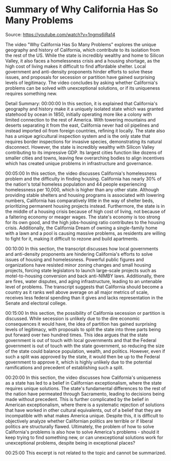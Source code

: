 # Summary of Why California Has So Many Problems

Source: https://youtube.com/watch?v=1ngms6iRa14

The video "Why California Has So Many Problems" explores the unique geography and history of California, which contribute to its isolation from the rest of the US. While the state is incredibly wealthy and home to Silicon Valley, it also faces a homelessness crisis and a housing shortage, as the high cost of living makes it difficult to find affordable shelter. Local government and anti-density proponents hinder efforts to solve these issues, and proposals for secession or partition have gained surprising levels of legitimacy. The video concludes by asking whether California's problems can be solved with unexceptional solutions, or if its uniqueness requires something new.

Detail Summary: 
00:00:00
In this section, it is explained that California's geography and history make it a uniquely isolated state which was granted statehood by ocean in 1850, initially operating more like a colony with limited connection to the rest of America. With towering mountains and deserts separating it from the east, California never had oil pipelines and instead imported oil from foreign countries, refining it locally. The state also has a unique agricultural inspection system and is the only state that requires border inspections for invasive species, demonstrating its natural disconnect. However, the state is incredibly wealthy with Silicon Valley contributing to its impressive GDP. Its largest cities function like dozens of smaller cities and towns, leaving few overarching bodies to align incentives which has created unique problems in infrastructure and governance.

00:05:00
In this section, the video discusses California's homelessness problem and the difficulty in finding housing. California has nearly 30% of the nation's total homeless population and 44 people experiencing homelessness per 10,000, which is higher than any other state. Although providing stable shelters and housing programs is associated with lowering numbers, California has comparatively little in the way of shelter beds, prioritizing permanent housing projects instead. Furthermore, the state is in the middle of a housing crisis because of high cost of living, not because of a faltering economy or meager wages. The state's economy is too strong for its own good, and the high jobs-housing ratio contributes to the housing crisis. Additionally, the California Dream of owning a single-family home with a lawn and a pool is causing massive problems, as residents are willing to fight for it, making it difficult to rezone and build apartments.

00:10:00
In this section, the transcript discusses how local governments and anti-density proponents are hindering California's efforts to solve issues of housing and homelessness. Powerful public figures and organizations have resisted minor zoning changes and small housing projects, forcing state legislators to launch large-scale projects such as motel-to-housing conversion and back anti-NIMBY laws. Additionally, there are fires, water disputes, and aging infrastructure, leading to an untenable level of problems. The transcript suggests that California should become a country as it ranks well above average on all major metrics of scale, receives less federal spending than it gives and lacks representation in the Senate and electoral college.

00:15:00
In this section, the possibility of California secession or partition is discussed. While secession is unlikely due to the dire economic consequences it would have, the idea of partition has gained surprising levels of legitimacy, with proposals to split the state into three parts being put forward over two hundred times. This idea argues that the state government is out of touch with local governments and that the Federal government is out of touch with the state government, so reducing the size of the state could balance population, wealth, and politics. However, even if such a split was approved by the state, it would then be up to the Federal government to approve it, which is highly unlikely due to the potential ramifications and precedent of establishing such a split.

00:20:00
In this section, the video discusses how California's uniqueness as a state has led to a belief in Californian exceptionalism, where the state requires unique solutions. The state's fundamental differences to the rest of the nation have permeated through Sacramento, leading to decisions being made without precedent. This is further complicated by the belief in American exceptionalism, where there is a systematic rejection of solutions that have worked in other cultural equivalents, out of a belief that they are incompatible with what makes America unique. Despite this, it is difficult to objectively analyze whether Californian politics are terrible or if liberal politics are structurally flawed. Ultimately, the problem of how to solve California's problems is also how to solve America's problems - should it keep trying to find something new, or can unexceptional solutions work for unexceptional problems, despite being in exceptional places?

00:25:00
This excerpt is not related to the topic and cannot be summarized.

